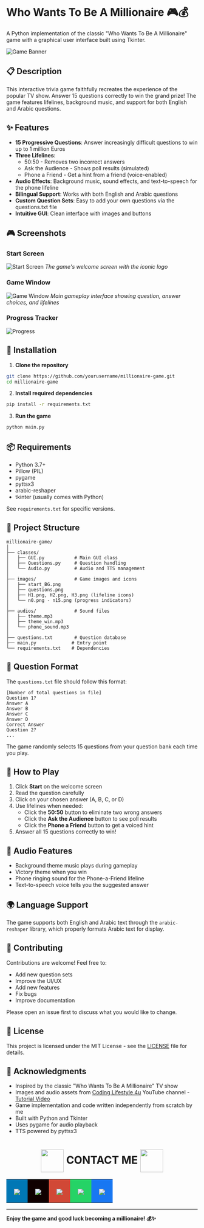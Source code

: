 # Who Wants To Be A Millionaire 🎮💰

A Python implementation of the classic "Who Wants To Be A Millionaire" game with a graphical user interface built using Tkinter.

![Game Banner](images/start_BG.png)

## 📋 Description

This interactive trivia game faithfully recreates the experience of the popular TV show. Answer 15 questions correctly to win the grand prize! The game features lifelines, background music, and support for both English and Arabic questions.

## ✨ Features

- **15 Progressive Questions**: Answer increasingly difficult questions to win up to 1 million Euros
- **Three Lifelines**:
  - 50:50 - Removes two incorrect answers
  - Ask the Audience - Shows poll results (simulated)
  - Phone a Friend - Get a hint from a friend (voice-enabled)
- **Audio Effects**: Background music, sound effects, and text-to-speech for the phone lifeline
- **Bilingual Support**: Works with both English and Arabic questions
- **Custom Question Sets**: Easy to add your own questions via the questions.txt file
- **Intuitive GUI**: Clean interface with images and buttons

## 🎮 Screenshots

### Start Screen
![Start Screen](images/start_screen.png)
*The game's welcome screen with the iconic logo*

### Game Window
![Game Window](images/game_window.png)
*Main gameplay interface showing question, answer choices, and lifelines*

### Progress Tracker
![Progress](images/n1.png)

## 🚀 Installation

1. **Clone the repository**
```bash
git clone https://github.com/yourusername/millionaire-game.git
cd millionaire-game
```

2. **Install required dependencies**
```bash
pip install -r requirements.txt
```

3. **Run the game**
```bash
python main.py
```

## 📦 Requirements

- Python 3.7+
- Pillow (PIL)
- pygame
- pyttsx3
- arabic-reshaper
- tkinter (usually comes with Python)

See `requirements.txt` for specific versions.

## 📁 Project Structure

```
millionaire-game/
│
├── classes/
│   ├── GUI.py           # Main GUI class
│   ├── Questions.py     # Question handling
│   └── Audio.py         # Audio and TTS management
│
├── images/              # Game images and icons
│   ├── start_BG.png
│   ├── questions.png
│   ├── H1.png, H2.png, H3.png (lifeline icons)
│   └── n0.png - n15.png (progress indicators)
│
├── audios/              # Sound files
│   ├── theme.mp3
│   ├── theme_win.mp3
│   └── phone_sound.mp3
│
├── questions.txt        # Question database
├── main.py             # Entry point
└── requirements.txt    # Dependencies
```

## 📝 Question Format

The `questions.txt` file should follow this format:

```
[Number of total questions in file]
Question 1?
Answer A
Answer B
Answer C
Answer D
Correct Answer
Question 2?
...
```

The game randomly selects 15 questions from your question bank each time you play.

## 🎯 How to Play

1. Click **Start** on the welcome screen
2. Read the question carefully
3. Click on your chosen answer (A, B, C, or D)
4. Use lifelines when needed:
   - Click the **50:50** button to eliminate two wrong answers
   - Click the **Ask the Audience** button to see poll results
   - Click the **Phone a Friend** button to get a voiced hint
5. Answer all 15 questions correctly to win!

## 🎵 Audio Features

- Background theme music plays during gameplay
- Victory theme when you win
- Phone ringing sound for the Phone-a-Friend lifeline
- Text-to-speech voice tells you the suggested answer

## 🌍 Language Support

The game supports both English and Arabic text through the `arabic-reshaper` library, which properly formats Arabic text for display.

## 🤝 Contributing

Contributions are welcome! Feel free to:

- Add new question sets
- Improve the UI/UX
- Add new features
- Fix bugs
- Improve documentation

Please open an issue first to discuss what you would like to change.

## 📄 License

This project is licensed under the MIT License - see the [LICENSE](LICENSE) file for details.

## 🙏 Acknowledgments

- Inspired by the classic "Who Wants To Be A Millionaire" TV show
- Images and audio assets from [Coding Lifestyle 4u](https://www.youtube.com/@codinglifestyle4u) YouTube channel - [Tutorial Video](https://www.youtube.com/watch?v=uj_52lCH4I8)
- Game implementation and code written independently from scratch by me
- Built with Python and Tkinter
- Uses pygame for audio playback
- TTS powered by pyttsx3


<!-- CONTACT -->
<div id="toc" align="center">
  <ul style="list-style: none">
    <summary>
      <h1 align="center">
        <img src="https://user-images.githubusercontent.com/74038190/235294019-40007353-6219-4ec5-b661-b3c35136dd0b.gif" width="60" height="60" valign="middle" />
        CONTACT ME
        <img src="https://user-images.githubusercontent.com/74038190/235294019-40007353-6219-4ec5-b661-b3c35136dd0b.gif" width="60" height="60" valign="middle" />
      </h1>
    </summary>
  </ul>
</div>

<div align="center">
  <table>
    <tr>
      <td align="center" width="20%" style="padding: 20px; background-color: #0077B5;">
        <a href="https://www.linkedin.com/in/amr-ashraf-86457134a/" target="_blank">
          <img src="https://img.shields.io/badge/LinkedIn-0077B5?style=for-the-badge&logo=linkedin&logoColor=white" style="margin-top: 5px;" />
        </a>
      </td>
      <td align="center" width="20%" style="padding: 20px; background-color: #100000;">
        <a href="https://github.com/TendoPain18" target="_blank">
          <img src="https://img.shields.io/badge/GitHub-100000?style=for-the-badge&logo=github&logoColor=white" style="margin-top: 5px;" />
        </a>
      </td>
      <td align="center" width="20%" style="padding: 20px; background-color: #D14836;">
        <a href="mailto:amrgadalla01@gmail.com">
          <img src="https://img.shields.io/badge/Gmail-D14836?style=for-the-badge&logo=gmail&logoColor=white" style="margin-top: 5px;" />
        </a>
      </td>
      <td align="center" width="20%" style="padding: 20px; background-color: #25D366;">
        <a href="https://wa.me/201019702121" target="_blank">
          <img src="https://img.shields.io/badge/WhatsApp-25D366?style=for-the-badge&logo=whatsapp&logoColor=white" style="margin-top: 5px;" />
        </a>
      </td>
      <td align="center" width="20%" style="padding: 20px; background-color: #1877F2;">
        <a href="https://www.facebook.com/amr.ashraf.7311/" target="_blank">
          <img src="https://img.shields.io/badge/Facebook-1877F2?style=for-the-badge&logo=facebook&logoColor=white" style="margin-top: 5px;" />
        </a>
      </td>
    </tr>
  </table>
</div>
<!-- END CONTACT -->

---

**Enjoy the game and good luck becoming a millionaire! 💰✨**

